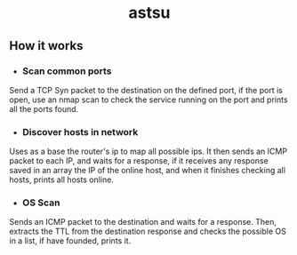 <h1 align="center"> astsu </h1>

## How it works
- ### Scan common ports
Send a TCP Syn packet to the destination on the defined port, if the port is open, use an nmap scan to check the service running on the port and prints all the ports found.

- ### Discover hosts in network
Uses as a base the router's ip to map all possible ips. It then sends an ICMP packet to each IP, and waits for a response, if it receives any response saved in an array the IP of the online host, and when it finishes checking all hosts, prints all hosts online.

- ### OS Scan
Sends an ICMP packet to the destination and waits for a response. Then, extracts the TTL from the destination response and checks the possible OS in a list, if have founded, prints it.
